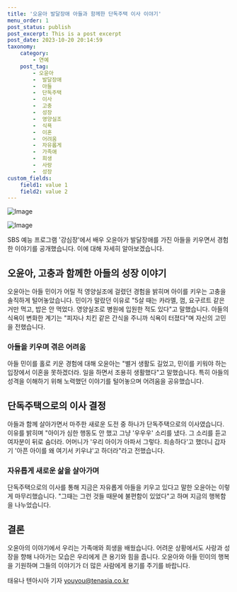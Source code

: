 ```yaml
---
title: '오윤아 발달장애 아들과 함께한 단독주택 이사 이야기'
menu_order: 1
post_status: publish
post_excerpt: This is a post excerpt
post_date: 2023-10-20 20:14:59
taxonomy:
    category:
        - 연예
    post_tag:
        - 오윤아
        -  발달장애
        -  아들
        -  단독주택
        -  이사
        -  고충
        -  성장
        -  영양실조
        -  식욕
        -  이혼
        -  어려움
        -  자유롭게
        -  가족애
        -  희생
        -  사랑
        -  성장
custom_fields:
    field1: value 1
    field2: value 2
---
```


![Image](https://ssl.pstatic.net/mimgnews/image/312/2024/02/07/0000648257_001_20240207073201366.jpg?type=w540)

![Image](https://mimgnews.pstatic.net/image/312/2024/02/07/0000648257_002_20240207073201393.jpg?type=w540)


SBS 예능 프로그램 '강심장'에서 배우 오윤아가 발달장애를 가진 아들을 키우면서 경험한 이야기를 공개했습니다. 이에 대해 자세히 알아보겠습니다.

## 오윤아, 고충과 함께한 아들의 성장 이야기

오윤아는 아들 민이가 어릴 적 영양실조에 걸렸던 경험을 밝히며 아이를 키우는 고충을 솔직하게 털어놓았습니다. 민이가 말랐던 이유로 "5살 때는 카라멜, 껌, 요구르트 같은 거만 먹고, 밥은 안 먹었다. 영양실조로 병원에 입원한 적도 있다"고 말했습니다. 아들의 식욕이 변화한 계기는 "피자나 치킨 같은 간식을 주니까 식욕이 터졌다"며 자신의 고민을 전했습니다.

### 아들을 키우며 겪은 어려움

아들 민이를 홀로 키운 경험에 대해 오윤아는 "별거 생활도 길었고, 민이를 키워야 하는 입장에서 이혼을 못하겠더라. 일을 하면서 조용히 생활했다"고 말했습니다. 특히 아들의 성격을 이해하기 위해 노력했던 이야기를 털어놓으며 어려움을 공유했습니다.

## 단독주택으로의 이사 결정

아들과 함께 살아가면서 마주한 새로운 도전 중 하나가 단독주택으로의 이사였습니다. 이유를 밝히며 "아이가 심한 행동도 안 했고 그냥 '우우우' 소리를 냈다. 그 소리를 듣고 여자분이 뒤로 숨더라. 어머니가 '우리 아이가 아파서 그렇다. 죄송하다'고 했더니 갑자기 '아픈 아이를 왜 여기서 키우냐'고 하더라"라고 전했습니다.

### 자유롭게 새로운 삶을 살아가며

단독주택으로의 이사를 통해 지금은 자유롭게 아들을 키우고 있다고 말한 오윤아는 이렇게 마무리했습니다. "그때는 그런 것들 때문에 불편함이 있었다"고 하며 지금의 행복함을 나누었습니다.

## 결론

오윤아의 이야기에서 우리는 가족애와 희생을 배웠습니다. 어려운 상황에서도 사랑과 성장을 향해 나아가는 모습은 우리에게 큰 용기와 힘을 줍니다. 오윤아와 아들 민이의 행복을 기원하며 그들의 이야기가 더 많은 사람에게 용기를 주기를 바랍니다.

태유나 텐아시아 기자 youyou@tenasia.co.kr
